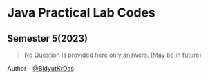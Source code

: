 # Java Practical Lab Codes

## Semester 5(2023)

> No Question is provided here only answers. (May be in future)

Author - [@BidyutKrDas](https://github.com/Bidyut-Kr-Das)
